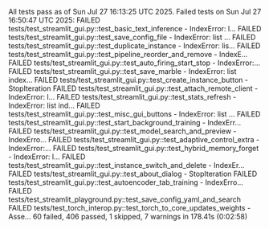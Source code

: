 All tests pass as of Sun Jul 27 16:13:25 UTC 2025.
Failed tests on Sun Jul 27 16:50:47 UTC 2025:
FAILED tests/test_streamlit_gui.py::test_basic_text_inference - IndexError: l...
FAILED tests/test_streamlit_gui.py::test_save_config_file - IndexError: list ...
FAILED tests/test_streamlit_gui.py::test_duplicate_instance - IndexError: lis...
FAILED tests/test_streamlit_gui.py::test_pipeline_reorder_and_remove - IndexE...
FAILED tests/test_streamlit_gui.py::test_auto_firing_start_stop - IndexError:...
FAILED tests/test_streamlit_gui.py::test_save_marble - IndexError: list index...
FAILED tests/test_streamlit_gui.py::test_create_instance_button - StopIteration
FAILED tests/test_streamlit_gui.py::test_attach_remote_client - IndexError: l...
FAILED tests/test_streamlit_gui.py::test_stats_refresh - IndexError: list ind...
FAILED tests/test_streamlit_gui.py::test_misc_gui_buttons - IndexError: list ...
FAILED tests/test_streamlit_gui.py::test_start_background_training - IndexErr...
FAILED tests/test_streamlit_gui.py::test_model_search_and_preview - IndexErro...
FAILED tests/test_streamlit_gui.py::test_adaptive_control_extra - IndexError:...
FAILED tests/test_streamlit_gui.py::test_hybrid_memory_forget - IndexError: l...
FAILED tests/test_streamlit_gui.py::test_instance_switch_and_delete - IndexEr...
FAILED tests/test_streamlit_gui.py::test_about_dialog - StopIteration
FAILED tests/test_streamlit_gui.py::test_autoencoder_tab_training - IndexErro...
FAILED tests/test_streamlit_playground.py::test_save_config_yaml_and_search
FAILED tests/test_torch_interop.py::test_torch_to_core_updates_weights - Asse...
60 failed, 406 passed, 1 skipped, 7 warnings in 178.41s (0:02:58)
